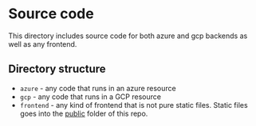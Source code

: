 # Source code

This directory includes source code for both azure and gcp backends as well as any frontend.

## Directory structure

* `azure` - any code that runs in an azure resource
* `gcp` - any code that runs in a GCP resource
* `frontend` - any kind of frontend that is not pure static files. Static files goes into the [public](../public) folder of this repo.
